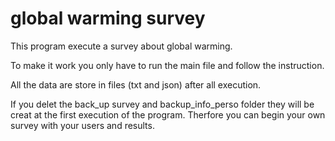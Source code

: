 # global warming survey

This program execute a survey about global warming.

To make it work you only have to run the main file and follow the instruction. 

All the data are store in files (txt and json) after all execution.

If you delet the back_up survey and backup_info_perso folder they will be creat at the first execution of the program.
Therfore you can begin your own survey with your users and results.
